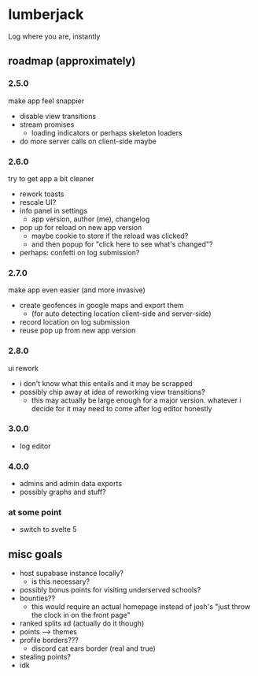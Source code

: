 # lumberjack
Log where you are, instantly


## roadmap (approximately)

### 2.5.0
make app feel snappier
- disable view transitions
- stream promises
	- loading indicators or perhaps skeleton loaders
- do more server calls on client-side maybe

### 2.6.0
try to get app a bit cleaner
- rework toasts
- rescale UI?
- info panel in settings
	- app version, author (me), changelog
- pop up for reload on new app version
	- maybe cookie to store if the reload was clicked?
	- and then popup for "click here to see what's changed"?
- perhaps: confetti on log submission?

### 2.7.0
make app even easier (and more invasive)
- create geofences in google maps and export them
	- (for auto detecting location client-side and server-side)
- record location on log submission
- reuse pop up from new app version

### 2.8.0
ui rework
- i don't know what this entails and it may be scrapped
- possibly chip away at idea of reworking view transitions?
	- this may actually be large enough for a major version. whatever i decide for it may need to come after log editor honestly

### 3.0.0
- log editor

### 4.0.0
- admins and admin data exports
- possibly graphs and stuff?

### at some point
- switch to svelte 5



## misc goals
- host supabase instance locally?
	- is this necessary?
- possibly bonus points for visiting underserved schools?
- bounties??
	- this would require an actual homepage instead of josh's "just throw the clock in on the front page"
- ranked splits xd (actually do it though)
- points --> themes
- profile borders???
	- discord cat ears border (real and true)
- stealing points?
- idk
